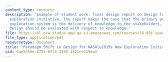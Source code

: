 ```yaml
---
content_type: resource
description: 'Example of student work: final design report on design for NASA''s new
  exploration initiative. The report makes the case that the primary purpose of an
  exploration system is the delivery of knowledge to the stakeholders, and that the
  design should be evaluated with respect to knowledge.'
file: https://ol-ocw-studio-app-qa.s3.amazonaws.com/courses/16-89j-space-systems-engineering-spring-2007/4ae5350e875507f415951321ce319ea4_report_04.pdf
file_type: application/pdf
resourcetype: Document
title: "Paradigm Shift in Design for NASA\u2019s New Exploration Initiative"
uid: 4ae5350e-8755-07f4-1595-1321ce319ea4
---
```

